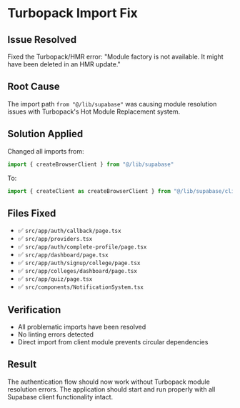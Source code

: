 # Turbopack Import Fix

## Issue Resolved
Fixed the Turbopack/HMR error: "Module factory is not available. It might have been deleted in an HMR update."

## Root Cause
The import path `from "@/lib/supabase"` was causing module resolution issues with Turbopack's Hot Module Replacement system.

## Solution Applied
Changed all imports from:
```typescript
import { createBrowserClient } from "@/lib/supabase"
```

To:
```typescript
import { createClient as createBrowserClient } from "@/lib/supabase/client"
```

## Files Fixed
- ✅ `src/app/auth/callback/page.tsx`
- ✅ `src/app/providers.tsx`
- ✅ `src/app/auth/complete-profile/page.tsx`
- ✅ `src/app/dashboard/page.tsx`
- ✅ `src/app/auth/signup/college/page.tsx`
- ✅ `src/app/colleges/dashboard/page.tsx`
- ✅ `src/app/quiz/page.tsx`
- ✅ `src/components/NotificationSystem.tsx`

## Verification
- All problematic imports have been resolved
- No linting errors detected
- Direct import from client module prevents circular dependencies

## Result
The authentication flow should now work without Turbopack module resolution errors. The application should start and run properly with all Supabase client functionality intact.
